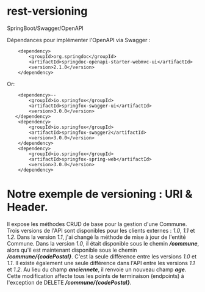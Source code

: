 # rest-versioning

SpringBoot/Swagger/OpenAPI

Dépendances pour implémenter l'OpenAPI via Swagger :

        <dependency>
            <groupId>org.springdoc</groupId>
            <artifactId>springdoc-openapi-starter-webmvc-ui</artifactId>
            <version>2.1.0</version>
        </dependency>

Or:


        <dependency>--
            <groupId>io.springfox</groupId>
            <artifactId>springfox-swagger-ui</artifactId>
            <version>3.0.0</version>
       </dependency>
        <dependency>
            <groupId>io.springfox</groupId>
            <artifactId>springfox-swagger2</artifactId>
            <version>3.0.0</version>
        </dependency>
        <dependency>
            <groupId>io.springfox</groupId>
            <artifactId>springfox-spring-web</artifactId>
            <version>3.0.0</version>
        </dependency>


# Notre exemple de versioning : URI & Header.

Il expose les méthodes CRUD de base pour la gestion d'une Commune. 
Trois versions de l'API sont disponibles pour les clients externes : *1.0*, *1.1* et *1.2*. 
Dans la version *1.1*, j'ai changé la méthode de mise à jour de l'entité Commune. 
Dans la version *1.0*, il était disponible sous le chemin ***/commune***, alors qu'il est maintenant disponible sous le chemin ***/commune/{codePostal}***. 
C'est la seule différence entre les versions *1.0* et *1.1*. 
Il existe également une seule différence dans l'API entre les versions *1.1* et *1.2*. 
Au lieu du champ ***anciennete***, il renvoie un nouveau champ ***age***. Cette modification affecte tous les points 
de terminaison (endpoints) à l'exception de DELETE ***/commune/{codePostal}***. 
